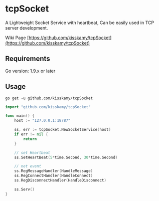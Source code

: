 # tcpSocket
A Lightweight Socket Service with heartbeat, Can be easily used in TCP server development.

Wiki Page [https://github.com/kisskamy/tcpSocket](https://github.com/kisskamy/tcpSocket)

## Requirements

Go version: 1.9.x or later

## Usage

```
go get -u github.com/kisskamy/tcpSocket
```

```go
import "github.com/kisskamy/tcpSocket"

func main() {
 	host := "127.0.0.1:18787"

 	ss, err := tcpSocket.NewSocketService(host)
	if err != nil {
		return
	}

	// set Heartbeat
	ss.SetHeartBeat(5*time.Second, 30*time.Second)

	// net event
	ss.RegMessageHandler(HandleMessage)
	ss.RegConnectHandler(HandleConnect)
	ss.RegDisconnectHandler(HandleDisconnect)

	ss.Serv()
}
